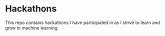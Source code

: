 # Hackathons
This repo contains hackathons I have participated in as I strive to learn and grow in machine learning. 
